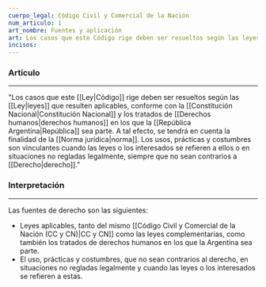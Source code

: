 ```yaml
---
cuerpo_legal: Código Civil y Comercial de la Nación
num_articulo: 1
art_nombre: Fuentes y aplicación
art: Los casos que este Código rige deben ser resueltos según las leyes que resulten aplicables, conforme con la Constitución Nacional y los tratados de derechos humanos en los que la República sea parte. A tal efecto, se tendrá en cuenta la finalidad de la norma. Los usos, prácticas y costumbres son vinculantes cuando las leyes o los interesados se refieren a ellos o en situaciones no regladas legalmente, siempre que no sean contrarios a derecho.
incisos:
---
```

### Artículo
---
"Los casos que este [[Ley|Código]] rige deben ser resueltos según las [[Ley|leyes]] que resulten aplicables, conforme con la [[Constitución Nacional|Constitución Nacional]] y los tratados de [[Derechos humanos|derechos humanos]]  en los que la [[República Argentina|República]] sea parte. A tal efecto, se tendrá en cuenta la finalidad de la [[Norma jurídica|norma]]. Los usos, prácticas y costumbres son vinculantes cuando las leyes o los interesados se refieren a ellos o en situaciones no regladas legalmente, siempre que no sean contrarios a [[Derecho|derecho]]."

### Interpretación
---
Las fuentes de derecho son las siguientes: 
* Leyes aplicables, tanto del mismo [[Código Civil y Comercial de la Nación (CC y CN)|CC y CN]] como las leyes complementarias, como también los tratados de derechos humanos en los que la Argentina sea parte. 
* El uso, prácticas y costumbres, que no sean contrarios al derecho, en situaciones no regladas legalmente y cuando las leyes o los interesados se refieren a estas.